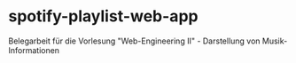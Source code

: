 # spotify-playlist-web-app
Belegarbeit für die Vorlesung "Web-Engineering II" - Darstellung von Musik-Informationen
